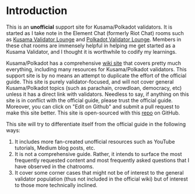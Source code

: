 # Introduction

This is an **unofficial** support site for Kusama/Polkadot validators. It is started as I take note in the Element Chat \(formerly Riot Chat\) rooms such as [Kusama Validator Lounge](https://matrix.to/#/#KusamaValidatorLounge:polkadot.builders) and [Polkadot Validator Lounge](https://matrix.to/#/#polkadotvalidatorlounge:web3.foundation). Members in these chat rooms are immensely helpful in helping me get started as a Kusama Validator, and I thought it is worthwhile to codify my learnings. 

Kusama/Polkadot has a comprehensive [wiki site](https://wiki.polkadot.network/docs/en/getting-started) that covers pretty much everything, including many resources for Kusama/Polkadot validators. This support site is by no means an attempt to duplicate the effort of the official guide. This site is purely validator-focused, and will not cover general Kusama/Polkadot topics \(such as parachain, crowdloan, democracy, etc\) unless it has a direct link with validators. Needless to say, if anything on this site is in conflict with the official guide, please trust the official guide. Moreover, you can click on "Edit on Github" and submit a pull request to make this site better. This site is open-sourced with this [repo](https://github.com/polkachu/validator-resources) on GitHub.  

This site will try to differentiate itself from the official guide in the following ways:

1. It includes more fan-created unofficial resources such as YouTube tutorials, Medium blog posts, etc.
2. It is not a comprehensive guide. Rather, it intends to surface the most frequently requested content and most frequently asked questions that I have observed in the chatrooms. 
3. It cover some corner cases that might not be of interest to the general validator population \(thus not included in the official wiki\) but of interest to those more technically inclined. 





